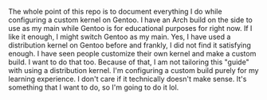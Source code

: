 The whole point of this repo is to document everything I do while configuring a custom kernel on Gentoo. I have an Arch build on the side to use as my main while Gentoo is for educational purposes for right now. If I like it enough, I might switch Gentoo as my main. Yes, I have used a distribution kernel on Gentoo before and frankly, I did not find it satisfying enough. I have seen people customize their own kernel and make a custom build. I want to do that too. Because of that, I am not tailoring this "guide" with using a distribution kernel. I'm configuring a custom build purely for my learning experience. I don't care if it technically doesn't make sense. It's something that I want to do, so I'm going to do it lol.
